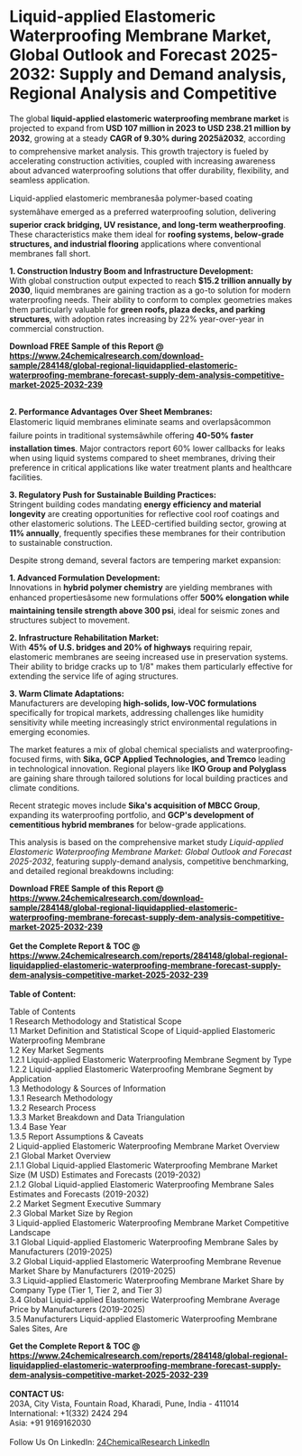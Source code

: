 <h1>Liquid-applied Elastomeric Waterproofing Membrane Market, Global Outlook and Forecast 2025-2032: Supply and Demand analysis, Regional Analysis and Competitive</h1><p>The global <strong>liquid-applied elastomeric waterproofing membrane market</strong> is projected to expand from <strong>USD 107 million in 2023 to USD 238.21 million by 2032</strong>, growing at a steady <strong>CAGR of 9.30% during 2025â2032</strong>, according to comprehensive market analysis. This growth trajectory is fueled by accelerating construction activities, coupled with increasing awareness about advanced waterproofing solutions that offer durability, flexibility, and seamless application.</p><p>Liquid-applied elastomeric membranesâa polymer-based coating systemâhave emerged as a preferred waterproofing solution, delivering <strong>superior crack bridging, UV resistance, and long-term weatherproofing</strong>. These characteristics make them ideal for <strong>roofing systems, below-grade structures, and industrial flooring</strong> applications where conventional membranes fall short.</p><p><strong>1. Construction Industry Boom and Infrastructure Development:</strong><br>
With global construction output expected to reach <strong>$15.2 trillion annually by 2030</strong>, liquid membranes are gaining traction as a go-to solution for modern waterproofing needs. Their ability to conform to complex geometries makes them particularly valuable for <strong>green roofs, plaza decks, and parking structures</strong>, with adoption rates increasing by 22% year-over-year in commercial construction.</p><div><b>Download FREE Sample of this Report @ 
            <a href="https://www.24chemicalresearch.com/download-sample/284148/global-regional-liquidapplied-elastomeric-waterproofing-membrane-forecast-supply-dem-analysis-competitive-market-2025-2032-239">
            https://www.24chemicalresearch.com/download-sample/284148/global-regional-liquidapplied-elastomeric-waterproofing-membrane-forecast-supply-dem-analysis-competitive-market-2025-2032-239</a></b></div><br><p><strong>2. Performance Advantages Over Sheet Membranes:</strong><br>
Elastomeric liquid membranes eliminate seams and overlapsâcommon failure points in traditional systemsâwhile offering <strong>40-50% faster installation times</strong>. Major contractors report 60% lower callbacks for leaks when using liquid systems compared to sheet membranes, driving their preference in critical applications like water treatment plants and healthcare facilities.</p><p><strong>3. Regulatory Push for Sustainable Building Practices:</strong><br>
Stringent building codes mandating <strong>energy efficiency and material longevity</strong> are creating opportunities for reflective cool roof coatings and other elastomeric solutions. The LEED-certified building sector, growing at <strong>11% annually</strong>, frequently specifies these membranes for their contribution to sustainable construction.</p><p>Despite strong demand, several factors are tempering market expansion:</p><p><strong>1. Advanced Formulation Development:</strong><br>
Innovations in <strong>hybrid polymer chemistry</strong> are yielding membranes with enhanced propertiesâsome new formulations offer <strong>500% elongation while maintaining tensile strength above 300 psi</strong>, ideal for seismic zones and structures subject to movement.</p><p><strong>2. Infrastructure Rehabilitation Market:</strong><br>
With <strong>45% of U.S. bridges and 20% of highways</strong> requiring repair, elastomeric membranes are seeing increased use in preservation systems. Their ability to bridge cracks up to 1/8" makes them particularly effective for extending the service life of aging structures.</p><p><strong>3. Warm Climate Adaptations:</strong><br>
Manufacturers are developing <strong>high-solids, low-VOC formulations</strong> specifically for tropical markets, addressing challenges like humidity sensitivity while meeting increasingly strict environmental regulations in emerging economies.</p><p>The market features a mix of global chemical specialists and waterproofing-focused firms, with <strong>Sika, GCP Applied Technologies, and Tremco</strong> leading in technological innovation. Regional players like <strong>IKO Group and Polyglass</strong> are gaining share through tailored solutions for local building practices and climate conditions.</p><p>Recent strategic moves include <strong>Sika's acquisition of MBCC Group</strong>, expanding its waterproofing portfolio, and <strong>GCP's development of cementitious hybrid membranes</strong> for below-grade applications.</p><p>This analysis is based on the comprehensive market study <em>Liquid-applied Elastomeric Waterproofing Membrane Market: Global Outlook and Forecast 2025-2032</em>, featuring supply-demand analysis, competitive benchmarking, and detailed regional breakdowns including:</p><div><b>Download FREE Sample of this Report @ 
            <a href="https://www.24chemicalresearch.com/download-sample/284148/global-regional-liquidapplied-elastomeric-waterproofing-membrane-forecast-supply-dem-analysis-competitive-market-2025-2032-239">
            https://www.24chemicalresearch.com/download-sample/284148/global-regional-liquidapplied-elastomeric-waterproofing-membrane-forecast-supply-dem-analysis-competitive-market-2025-2032-239</a></b></div><br><div><b>Get the Complete Report & TOC @ 
            <a href="https://www.24chemicalresearch.com/reports/284148/global-regional-liquidapplied-elastomeric-waterproofing-membrane-forecast-supply-dem-analysis-competitive-market-2025-2032-239">
            https://www.24chemicalresearch.com/reports/284148/global-regional-liquidapplied-elastomeric-waterproofing-membrane-forecast-supply-dem-analysis-competitive-market-2025-2032-239</a></b></div><br>
            <b>Table of Content:</b><p>Table of Contents<br />
1 Research Methodology and Statistical Scope<br />
1.1 Market Definition and Statistical Scope of Liquid-applied Elastomeric Waterproofing Membrane<br />
1.2 Key Market Segments<br />
1.2.1 Liquid-applied Elastomeric Waterproofing Membrane Segment by Type<br />
1.2.2 Liquid-applied Elastomeric Waterproofing Membrane Segment by Application<br />
1.3 Methodology & Sources of Information<br />
1.3.1 Research Methodology<br />
1.3.2 Research Process<br />
1.3.3 Market Breakdown and Data Triangulation<br />
1.3.4 Base Year<br />
1.3.5 Report Assumptions & Caveats<br />
2 Liquid-applied Elastomeric Waterproofing Membrane Market Overview<br />
2.1 Global Market Overview<br />
2.1.1 Global Liquid-applied Elastomeric Waterproofing Membrane Market Size (M USD) Estimates and Forecasts (2019-2032)<br />
2.1.2 Global Liquid-applied Elastomeric Waterproofing Membrane Sales Estimates and Forecasts (2019-2032)<br />
2.2 Market Segment Executive Summary<br />
2.3 Global Market Size by Region<br />
3 Liquid-applied Elastomeric Waterproofing Membrane Market Competitive Landscape<br />
3.1 Global Liquid-applied Elastomeric Waterproofing Membrane Sales by Manufacturers (2019-2025)<br />
3.2 Global Liquid-applied Elastomeric Waterproofing Membrane Revenue Market Share by Manufacturers (2019-2025)<br />
3.3 Liquid-applied Elastomeric Waterproofing Membrane Market Share by Company Type (Tier 1, Tier 2, and Tier 3)<br />
3.4 Global Liquid-applied Elastomeric Waterproofing Membrane Average Price by Manufacturers (2019-2025)<br />
3.5 Manufacturers Liquid-applied Elastomeric Waterproofing Membrane Sales Sites, Are</p><div><b>Get the Complete Report & TOC @ 
            <a href="https://www.24chemicalresearch.com/reports/284148/global-regional-liquidapplied-elastomeric-waterproofing-membrane-forecast-supply-dem-analysis-competitive-market-2025-2032-239">
            https://www.24chemicalresearch.com/reports/284148/global-regional-liquidapplied-elastomeric-waterproofing-membrane-forecast-supply-dem-analysis-competitive-market-2025-2032-239</a></b></div><br><b>CONTACT US:</b><br>
            203A, City Vista, Fountain Road, Kharadi, Pune, India - 411014<br>
            International: +1(332) 2424 294<br>
            Asia: +91 9169162030 <br><br>
            Follow Us On LinkedIn: <a href="https://www.linkedin.com/company/24chemicalresearch/">24ChemicalResearch LinkedIn</a>